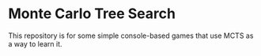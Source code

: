 # Monte Carlo Tree Search
This repository is for some simple console-based games that use MCTS as a way to learn it.

